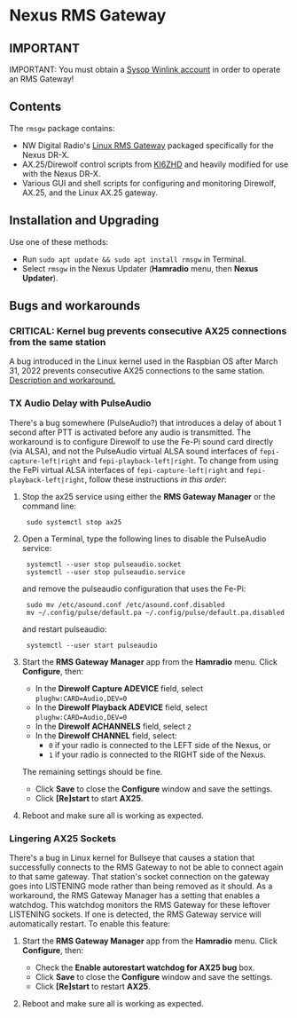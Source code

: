# Nexus RMS Gateway

## IMPORTANT

IMPORTANT: You must obtain a [Sysop Winlink account](https://www.winlink.org/content/join_gateway_sysop_team_sysop_guidelines) in order to operate an RMS Gateway!

## Contents

The `rmsgw` package contains:

- NW Digital Radio's [Linux RMS Gateway](https://github.com/nwdigitalradio/rmsgw) packaged specifically for the Nexus DR-X.
- AX.25/Direwolf control scripts from [KI6ZHD](http://www.trinityos.com/HAM/CentosDigitalModes/RPi/rpi2-setup.html#18.install-ax25) and heavily modified for use with the Nexus DR-X.
- Various GUI and shell scripts for configuring and monitoring Direwolf, AX.25, and the Linux AX.25 gateway.

## Installation and Upgrading

Use one of these methods:

- Run `sudo apt update && sudo apt install rmsgw` in Terminal.
- Select `rmsgw` in the Nexus Updater (__Hamradio__ menu, then __Nexus Updater__).

## Bugs and workarounds

### CRITICAL: Kernel bug prevents consecutive AX25 connections from the same station

A bug introduced in the Linux kernel used in the Raspbian OS after March 31, 2022 prevents consecutive AX25 connections to the same station. [Description and workaround.](https://github.com/NexusDR-X/nexus-bootstrap/wiki/7.-Bugs-and-Annoyances#kernel-bug-prevents-consecutive-ax25-connections)

### TX Audio Delay with PulseAudio

There's a bug somewhere (PulseAudio?) that introduces a delay of about 1 second after PTT is activated before any audio is transmitted. The workaround is to configure Direwolf to use the Fe-Pi sound card directly (via ALSA), and not the PulseAudio virtual ALSA sound interfaces of `fepi-capture-left|right` and `fepi-playback-left|right`. To change from using the FePi virtual ALSA interfaces of `fepi-capture-left|right` and `fepi-playback-left|right`, follow these instructions *in this order*:

1. Stop the ax25 service using either the __RMS Gateway Manager__ or the command line:

		sudo systemctl stop ax25
		
1. Open a Terminal, type the following lines to disable the PulseAudio service:

		systemctl --user stop pulseaudio.socket
		systemctl --user stop pulseaudio.service
			
	and remove the pulseaudio configuration that uses the Fe-Pi:
	
		sudo mv /etc/asound.conf /etc/asound.conf.disabled
		mv ~/.config/pulse/default.pa ~/.config/pulse/default.pa.disabled

	and restart pulseaudio:
	
		systemctl --user start pulseaudio
		
1. Start the __RMS Gateway Manager__ app from the __Hamradio__ menu. Click __Configure__, then:

	- In the __Direwolf Capture ADEVICE__ field, select `plughw:CARD=Audio,DEV=0`
	- In the __Direwolf Playback ADEVICE__ field, select `plughw:CARD=Audio,DEV=0`
	- In the __Direwolf ACHANNELS__ field, select `2`
	- In the __Direwolf CHANNEL__ field, select:
		- `0` if your radio is connected to the LEFT side of the Nexus, or 
		- `1` if your radio is connected to the RIGHT side of the Nexus.
	
	The remaining settings should be fine. 
	
	- Click __Save__ to close the __Configure__ window and save the settings.
	- Click __[Re]start__ to start __AX25__.

1. Reboot and make sure all is working as expected.	

### Lingering AX25 Sockets

There's a bug in Linux kernel for Bullseye that causes a station that successfully connects to the RMS Gateway to not be able to connect again to that same gateway. That station's socket connection on the gateway goes into LISTENING mode rather than being removed as it should. As a workaround, the RMS Gateway Manager has a setting that enables a watchdog. This watchdog monitors the RMS Gateway for these leftover LISTENING sockets. If one is detected, the RMS Gateway service will automatically restart. To enable this feature:

1. Start the __RMS Gateway Manager__ app from the __Hamradio__ menu. Click __Configure__, then:

	- Check the __Enable autorestart watchdog for AX25 bug__ box.
	- Click __Save__ to close the __Configure__ window and save the settings.
	- Click __[Re]start__ to restart __AX25__.

1. Reboot and make sure all is working as expected.		

	
	
	










